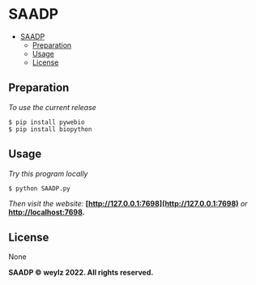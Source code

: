 # SAADP

- [SAADP](#saadp)
  - [Preparation](#preparation)
  - [Usage](#usage)
  - [License](#license)

## Preparation

*To use the current release*

```shell
$ pip install pywebio
$ pip install biopython
```

## Usage

*Try this program locally*

```shell
$ python SAADP.py
```

*Then visit the website:* **[http://127.0.0.1:7698](http://127.0.0.1:7698)** *or* **[http://localhost:7698](http://localhost:7698).**

## License
None

**SAADP   © weylz 2022. All rights reserved.**

